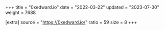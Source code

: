 +++
title = "0xedward.io"
date = "2022-03-22"
updated = "2023-07-30"
weight = 7688

[extra]
source = "https://0xedward.io/"
ratio = 59
size = 8
+++
